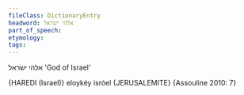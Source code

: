 ```yaml
---
fileClass: DictionaryEntry
headword: אלהי ישׂראל
part_of_speech: 
etymology: 
tags: 
---
```

אלהי ישׂראל
'God of Israel'

{HAREDI (Israel)}
eloykéy isróel {JERUSALEMITE} {Assouline 2010: 7}